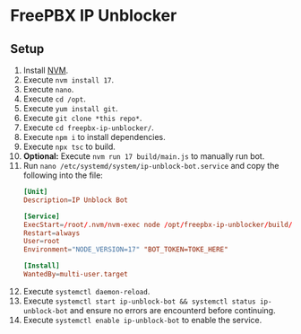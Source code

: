 # FreePBX IP Unblocker

## Setup

1. Install [NVM](https://git1hub.com/nvm-sh/nvm).
2. Execute `nvm install 17`.
3. Execute `nano`.
4. Execute `cd /opt`.
5. Execute `yum install git`.
6. Execute `git clone *this repo*`.
7. Execute `cd freepbx-ip-unblocker/`.
8. Execute `npm i` to install dependencies.
9. Execute `npx tsc` to build.
10. **Optional:** Execute `nvm run 17 build/main.js` to manually run bot.
11. Run `nano /etc/systemd/system/ip-unblock-bot.service` and copy the following into the file:
    ```conf
    [Unit]
    Description=IP Unblock Bot

    [Service]
    ExecStart=/root/.nvm/nvm-exec node /opt/freepbx-ip-unblocker/build/main.js
    Restart=always
    User=root
    Environment="NODE_VERSION=17" "BOT_TOKEN=TOKE_HERE"

    [Install]
    WantedBy=multi-user.target
    ```
12. Execute `systemctl daemon-reload`.
13. Execute `systemctl start ip-unblock-bot && systemctl status ip-unblock-bot` and ensure no errors are encounterd before continuing.
14. Execute `systemctl enable ip-unblock-bot` to enable the service.





